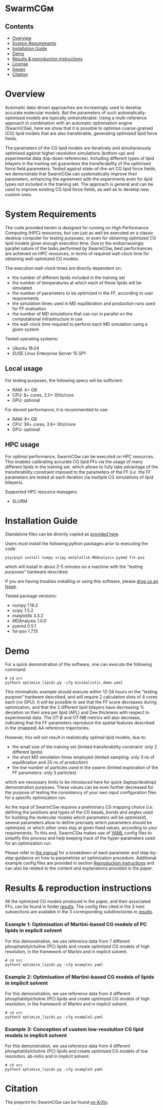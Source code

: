 # SwarmCGᴍ

## Contents

- [Overview](#overview)
- [System Requirements](#system-requirements)
- [Installation Guide](#installation-guide)
- [Demo](#demo)
- [Results & reproduction instructions](#results-&-reproduction-instructions)
- [License](./LICENSE)
- [Issues](https://github.com/GMPavanLab/SwarmCGM/issues)
- [Citation](#citation)

# Overview

Automatic data-driven approaches are increasingly used to develop accurate molecular models. But the parameters of such automatically-optimised models are typically untransferable. Using a multi-reference approach in combination with an automatic optimisation engine (SwarmCGᴍ), here we show that it is possible to optimise coarse-grained (CG) lipid models that are also transferable, generating optimised lipid force fields.

The parameters of the CG lipid models are iteratively and simultaneously optimised against higher-resolution simulations (bottom-up) and experimental data (top-down references). Including different types of lipid bilayers in the training set guarantees the transferability of the optimised force field parameters. Tested against state-of-the-art CG lipid force fields, we demonstrate that SwarmCGᴍ can systematically improve their parameters, enhancing the agreement with the experiments even for lipid types not included in the training set. The approach is general and can be used to improve existing CG lipid force fields, as well as to develop new custom ones.

# System Requirements

The code provided herein is designed for running on High Performance Computing (HPC) resources, but can just as well be executed on a classic desktop computer for testing purposes, or even for obtaining optimized CG lipid models given enough execution time.
Due to the embarrassingly parallel nature of the tasks performed by SwarmCGᴍ, best performances are achieved on HPC resources, in terms of required wall-clock time for obtaining well-optimized CG models.

The execution wall-clock times are directly dependent on:
- the number of different lipids included in the training set
- the number of temperatures at which each of these lipids will be simulated
- the number of parameters to be optimized in the FF, according to user requirements
- the simulation times used in MD equilibration and production runs used for FF evaluation
- the number of MD simulations that can run in parallel on the computational infrastructure in use
- the wall-clock time required to perform each MD simulation using a given system

Tested operating systems:
- Ubuntu 18.04  
- SUSE Linux Enterprise Server 15 SP1

## Local usage

For testing purposes, the following specs will be sufficient:

- RAM: 4+ GB  
- CPU: 8+ cores, 2.0+ GHz/core
- GPU: optional

For decent performance, it is recommended to use:

- RAM: 8+ GB
- CPU: 36+ cores, 3.6+ Ghz/core
- GPU: optional

## HPC usage

For optimal performance, SwarmCGᴍ can be executed on HPC resources.
This enables calibrating accurate CG lipid FFs via the usage of many different lipids in the training set, which allows to fully take advantage of the transferability constraint imposed to the parameters of the FF (*i.e.* the FF parameters are tested at each iteration via multiple CG simulations of lipid bilayers). 

Supported HPC resource managers:
- SLURM

# Installation Guide

Standalone files can be directly copied as [provided here](https://github.com/GMPavanLab/SwarmCGM/src).

Users must install the following python packages prior to executing the code:

```
pip/pip3 install numpy scipy matplotlib MDAnalysis pyemd fst-pso
```

which will install in about 2-5 minutes on a machine with the "testing purposes" hardware described.

If you are having troubles installing or using this software, please [drop us an Issue](https://github.com/GMPavanLab/SwarmCGM/issues). 

Tested package versions:
- numpy 1.19.2
- scipy 1.5.2
- matplotlib 3.3.2
- MDAnalysis 1.0.0
- pyemd 0.5.1
- fst-pso 1.7.15

# Demo

For a quick demonstration of the software, one can execute the following command:

```
# cd src
python3 optimize_lipids.py -cfg minimalistic_demo.yaml
```

This minimalistic example should execute within 12-24 hours on the "testing purpose" hardware described, and will require 2 calculation slots of 4 cores each (no GPU).
It will be possible to see that the FF score decreases during optimization, and that the 2 different lipid bilayers have decreasing % deviation on their area per lipid (APL) and Dʜʜ thickness with respect to experimental data.
The OT-B and OT-NB metrics will also decrease, indicating that the FF parameters reproduce the spatial features described in the (mapped) AA reference trajectories.
 
However, this will not result in realistically optimal lipid models, due to:
- the small size of the training set (limited transferability constraint: only 2 different lipids)
- the short MD simulation times employed (limited sampling: only 3 ns of equilibration and 25 ns of production)
- the low number of particles used in the swarm (limited exploration of the FF parameters: only 3 particles)

which are necessary limits to be introduced here for quick (laptop/desktop) demonstration purposes.
These values can be even further decreased for the purpose of testing the consistency of your own input configuration files for a specific optimization run.

As the input of SwarmCGᴍ requires a preliminary CG mapping choice (*i.e.* defining the positions and types of the CG beads, bonds and angles used for building the molecular models which parameters will be optimized), several parameters allow to define precisely which parameters should be optimized, or which other ones stay at given fixed values, according to your requirements.
To this end, SwarmCGᴍ makes use of [YAML](https://yaml.org/) config files to simplify this process and help keeping track of the hyper-parameters used for an optimization run. 

Please refer to [the manual](https://github.com/GMPavanLab/SwarmCGM/Manual.pdf) for a breakdown of each parameter and step-by-step guidance on how to parametrize an optimization procedure.
Additional example config files are provided in section [Reproduction instructions](#reproduction-instructions) and can also be related to the content and explanations provided in the paper.

# Results & reproduction instructions

All the optimized CG models produced in the paper, and their associated FFs, can be found in folder [results](https://github.com/GMPavanLab/SwarmCGM/results).
The config files cited in the 3 next subsections are available in the 3 corresponding subdirectories in [results](https://github.com/GMPavanLab/SwarmCGM/results).

### Example 1: Optimisation of Martini-based CG models of PC lipids in explicit solvent

For this demonstration, we use reference data from 7 different phosphatidylcholine (PC) lipids and create optimized CG models of high resolution, in the framework of Martini and in explicit solvent.

```
# cd src
python3 optimize_lipids.py -cfg example1.yaml
```

### Example 2: Optimisation of Martini-based CG models of lipids in implicit solvent

For this demonstration, we use reference data from 4 different phosphatidylcholine (PC) lipids and create optimized CG models of high resolution, in the framework of Martini and in implicit solvent.

```
# cd src
python3 optimize_lipids.py -cfg example2.yaml
```

### Example 3: Conception of custom low-resolution CG lipid models in implicit solvent

For this demonstration, we use reference data from 4 different phosphatidylcholine (PC) lipids and create optimized CG models of low resolution, ab-initio and in implicit solvent.

```
# cd src
python3 optimize_lipids.py -cfg example3.yaml
```

# Citation

The preprint for SwarmCGᴍ can be found [on ArXiv](arxiv.org/abs/2107.01012).
